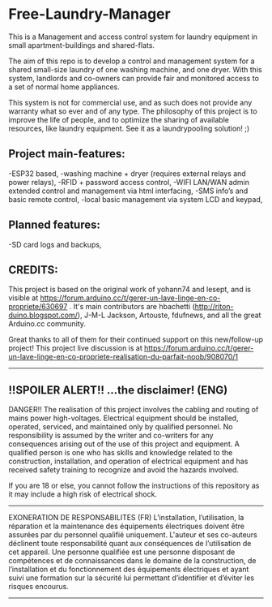 # Free-Laundry-Manager
This is a Management and access control system for laundry equipment in small apartment-buildings and shared-flats.

The aim of this repo is to develop a control and management system for a shared small-size laundry of one washing machine, and one dryer.
With this system, landlords and co-owners can provide fair and monitored access to a set of normal home appliances.

This system is not for commercial use, and as such does not provide any warranty what so ever and of any type.
The philosophy of this project is to improve the life of people, and to optimize the sharing of available resources, like laundry equipment.
See it as a laundrypooling solution! ;)

Project main-features:
----------------------
-ESP32 based,
-washing machine + dryer (requires external relays and power relays),
-RFID + password access control,
-WIFI LAN/WAN admin extended control and management via html interfacing,
-SMS info’s and basic remote control,
-local basic management via system LCD and keypad,

Planned features:
-----------------
-SD card logs and backups,


CREDITS:
--------
This project is based on the original work of yohann74 and lesept, and is visible at https://forum.arduino.cc/t/gerer-un-lave-linge-en-co-propriete/630697 .
It's main contributors are hbachetti (http://riton-duino.blogspot.com/), J-M-L Jackson, Artouste, fdufnews, and all the great Arduino.cc community.

Great thanks to all of them for their continued support on this new/follow-up project!
This project live discussion is at https://forum.arduino.cc/t/gerer-un-lave-linge-en-co-propriete-realisation-du-parfait-noob/908070/1

 
-------------------------------------------------------------------------------------------------------
!!SPOILER ALERT!! ...the disclaimer! (ENG)
-------------------------------------------------------------------------------------------------------
DANGER!! The realisation of this project involves the cabling and routing of mains power high-voltages.
Electrical equipment should be installed, operated, serviced, and maintained only by qualified personnel.
No responsibility is assumed by the writer and co-writers for any consequences arising out of the use of this project and equipment.
A qualified person is one who has skills and knowledge related to the construction, installation, and operation of electrical equipment and has received safety training to recognize and avoid the hazards involved.

If you are 18 or else, you cannot follow the instructions of this repository as it may include a high risk of electrical shock.

-------------------------------------------------------------------------------------------------------
EXONERATION DE RESPONSABILITES (FR)
L’installation, l’utilisation, la réparation et la maintenance des équipements électriques doivent être assurées par du personnel qualifié uniquement.
L'auteur et ses co-auteurs déclinent toute responsabilité quant aux conséquences de l’utilisation de cet appareil.
Une personne qualifiée est une personne disposant de compétences et de connaissances dans le domaine de la construction, de l’installation et du fonctionnement des équipements électriques et ayant suivi une formation sur la sécurité lui permettant d’identifier et d’éviter les risques encourus.

-------------------------------------------------------------------------------------------------------
